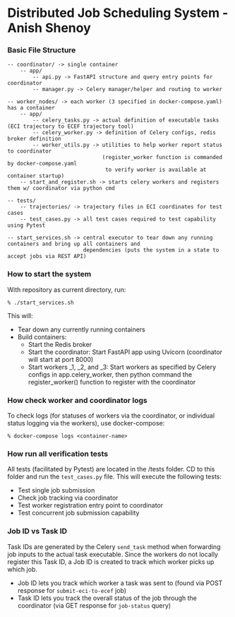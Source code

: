 # Distributed Job Scheduling System - Anish Shenoy

### Basic File Structure ###
    
    -- coordinator/ -> single container
        -- app/
            -- api.py -> FastAPI structure and query entry points for coordinator
            -- manager.py -> Celery manager/helper and routing to worker
            
    -- worker_nodes/ -> each worker (3 specified in docker-compose.yaml) has a container
        -- app/
            -- celery_tasks.py -> actual definition of executable tasks (ECI trajectory to ECEF trajectory tool)
            -- celery_worker.py -> definition of Celery configs, redis broker definition
            -- worker_utils.py -> utilities to help worker report status to coordinator 
                                  (register_worker function is commanded by docker-compose.yaml 
                                   to verify worker is available at container startup)
        -- start_and_register.sh -> starts celery workers and registers them w/ coordinator via python cmd

    -- tests/
        -- trajectories/ -> trajectory files in ECI coordinates for test cases
        -- test_cases.py -> all test cases required to test capability using Pytest

    -- start_services.sh -> central executor to tear down any running containers and bring up all containers and
                            dependencies (puts the system in a state to accept jobs via REST API)


### How to start the system ###

With repository as current directory, run:

    % ./start_services.sh

This will:
- Tear down any currently running containers
- Build containers:
    - Start the Redis broker
    - Start the coordinator: Start FastAPI app using Uvicorn (coordinator will start at port 8000)
    - Start workers _1, _2, and _3: Start workers as specified by Celery configs in app.celery_worker, then python command the register_worker() function to register with the coordinator
           
### How check worker and coordinator logs ###

To check logs (for statuses of workers via the coordinator, or individual status logging via the workers), use docker-compose:

    % docker-compose logs <container-name>

### How run all verification tests ###

All tests (facilitated by Pytest) are located in the /tests folder. CD to this folder and run the `test_cases.py` file. This will execute the following tests:
- Test single job submission
- Check job tracking via coordinator
- Test worker registration entry point to coordinator
- Test concurrent job submission capability

### Job ID vs Task ID ###

Task IDs are generated by the Celery `send_task` method when forwarding job inputs to the actual task executable. Since the workers do not locally register this Task ID, a Job ID is created to track which worker picks up which job.

- Job ID lets you track which worker a task was sent to (found via POST response for `submit-eci-to-ecef` job)
- Task ID lets you track the overall status of the job through the coordinator (via GET response for `job-status` query)
